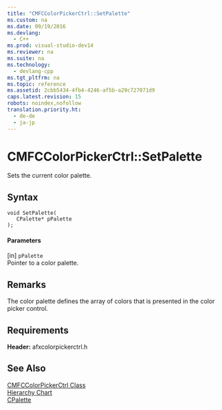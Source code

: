 ```yaml
---
title: "CMFCColorPickerCtrl::SetPalette"
ms.custom: na
ms.date: 09/19/2016
ms.devlang: 
  - C++
ms.prod: visual-studio-dev14
ms.reviewer: na
ms.suite: na
ms.technology: 
  - devlang-cpp
ms.tgt_pltfrm: na
ms.topic: reference
ms.assetid: 2cbb5434-4fb4-4246-af5b-a29c727071d9
caps.latest.revision: 15
robots: noindex,nofollow
translation.priority.ht: 
  - de-de
  - ja-jp
---
```

# CMFCColorPickerCtrl::SetPalette
Sets the current color palette.  
  
## Syntax  
  
```  
void SetPalette(  
   CPalette* pPalette   
);  
```  
  
#### Parameters  
 [in] `pPalette`  
 Pointer to a color palette.  
  
## Remarks  
 The color palette defines the array of colors that is presented in the color picker control.  
  
## Requirements  
 **Header:** afxcolorpickerctrl.h  
  
## See Also  
 [CMFCColorPickerCtrl Class](../vs140/CMFCColorPickerCtrl-Class.md)   
 [Hierarchy Chart](../vs140/Hierarchy-Chart.md)   
 [CPalette](../vs140/CPalette-Class.md)